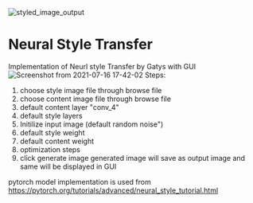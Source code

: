![styled_image_output](https://user-images.githubusercontent.com/53509924/125946444-3d9fc578-d6a3-4760-8d57-923a90c8afd1.jpg)
# Neural Style Transfer
Implementation of Neurl style Transfer by Gatys with GUI
![Screenshot from 2021-07-16 17-42-02](https://user-images.githubusercontent.com/53509924/125945469-c25f6294-4c34-439e-a4de-c5742c06de79.png)
Steps:
1. choose style image file through browse file
2. choose content image file through browse file
3. default content layer "conv_4"
4. default style layers
5. Initilize input image (default random noise")
6. default style weight
7. default content weight
8. optimization steps
9. click generate image
 generated image will save as output image and same will be displayed in GUI

pytorch model implementation is used from https://pytorch.org/tutorials/advanced/neural_style_tutorial.html
